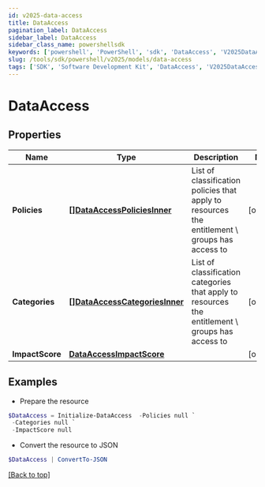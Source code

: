 ```yaml
---
id: v2025-data-access
title: DataAccess
pagination_label: DataAccess
sidebar_label: DataAccess
sidebar_class_name: powershellsdk
keywords: ['powershell', 'PowerShell', 'sdk', 'DataAccess', 'V2025DataAccess'] 
slug: /tools/sdk/powershell/v2025/models/data-access
tags: ['SDK', 'Software Development Kit', 'DataAccess', 'V2025DataAccess']
---
```



# DataAccess

## Properties

Name | Type | Description | Notes
------------ | ------------- | ------------- | -------------
**Policies** | [**[]DataAccessPoliciesInner**](data-access-policies-inner) | List of classification policies that apply to resources the entitlement \ groups has access to | [optional] 
**Categories** | [**[]DataAccessCategoriesInner**](data-access-categories-inner) | List of classification categories that apply to resources the entitlement \ groups has access to | [optional] 
**ImpactScore** | [**DataAccessImpactScore**](data-access-impact-score) |  | [optional] 

## Examples

- Prepare the resource
```powershell
$DataAccess = Initialize-DataAccess  -Policies null `
 -Categories null `
 -ImpactScore null
```

- Convert the resource to JSON
```powershell
$DataAccess | ConvertTo-JSON
```


[[Back to top]](#) 

